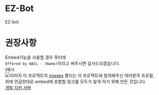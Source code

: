 # EZ-Bot
EZ-bot

# 권장사항
Embed기능을 사용할 경우 푸터에  
``Offered by NACL - (Name)``이라고
써주시면 감사드리겠습니다.  
(예시  
![이미지](https://raw.githubusercontent.com/Shio7/EZ-Bot/master/images/others/20200526_232411.jpg)
이 프로젝트의 [images](https://github.com/Shio7/EZ-Bot/tree/master/images) 폴더는 이 프로젝트에 참여해주신 여러분의 프로필, 위에 언급한대로
embed에 포함할 링크를 모두가 알게 하기 위해 만든 것입니다.  
[개발 지원 서버](https://discord.gg/HerTmj5)
